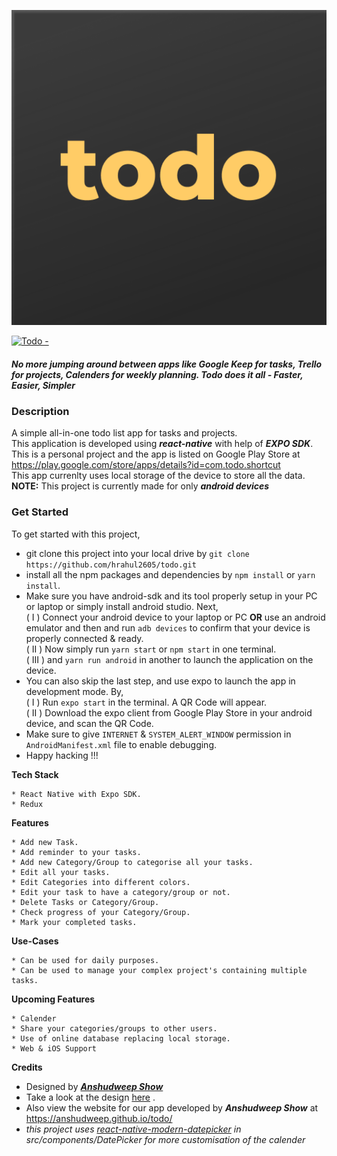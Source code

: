 ![logo](./src/assets/icons/app-icon.png)

<p><a href="https://www.producthunt.com/posts/todo-5?utm_source=badge-featured&utm_medium=badge&utm_souce=badge-todo-5" target="_blank"><img src="https://api.producthunt.com/widgets/embed-image/v1/featured.svg?post_id=229260&theme=dark" alt="Todo - "A simple all-in-one todo list app for tasks and projects." | Product Hunt Embed" style="width: 250px; height: 54px;" width="250px" height="54px" /></a></p>

##### No more jumping around between apps like Google Keep for tasks, Trello for projects, Calenders for weekly planning. Todo does it all - Faster, Easier, Simpler

### Description

A simple all-in-one todo list app for tasks and projects.  
This application is developed using **_react-native_** with help of **_EXPO SDK_**.  
This is a personal project and the app is listed on Google Play Store at https://play.google.com/store/apps/details?id=com.todo.shortcut  
This app currenlty uses local storage of the device to store all the data.  
**NOTE:** This project is currently made for only **_android devices_**  

### Get Started

To get started with this project,

- git clone this project into your local drive by `git clone https://github.com/hrahul2605/todo.git`
- install all the npm packages and dependencies by `npm install` or `yarn install`.
- Make sure you have android-sdk and its tool properly setup in your PC or laptop or simply install android studio. Next,  
   ( I ) Connect your android device to your laptop or PC **OR**
  use an android emulator and then and run `adb devices` to confirm that your device is properly connected & ready.  
  ( II ) Now simply run `yarn start` or `npm start` in one terminal.  
  ( III ) and `yarn run android` in another to launch the application on the device.
- You can also skip the last step, and use expo to launch the app in development mode. By,  
    ( I ) Run `expo start` in the terminal. A QR Code will appear.  
    ( II ) Download the expo client from Google Play Store in your android device, and scan the QR Code.
- Make sure to give `INTERNET` & `SYSTEM_ALERT_WINDOW` permission in `AndroidManifest.xml` file to enable debugging.  
-  Happy hacking !!!

**Tech Stack**

    * React Native with Expo SDK.
    * Redux

**Features**

    * Add new Task.
    * Add reminder to your tasks.
    * Add new Category/Group to categorise all your tasks.
    * Edit all your tasks.
    * Edit Categories into different colors.
    * Edit your task to have a category/group or not.
    * Delete Tasks or Category/Group.
    * Check progress of your Category/Group.
    * Mark your completed tasks.

**Use-Cases**

    * Can be used for daily purposes.
    * Can be used to manage your complex project's containing multiple tasks.

**Upcoming Features**

    * Calender
    * Share your categories/groups to other users.
    * Use of online database replacing local storage.
    * Web & iOS Support

**Credits**

- Designed by [**_Anshudweep Show_**](https://www.behance.net/anshudweepshow/)
- Take a look at the design [here](https://www.behance.net/gallery/101935957/todo-The-best-way-to-get-your-task-done) .
- Also view the website for our app developed by **_Anshudweep Show_** at https://anshudweep.github.io/todo/
- _this project uses [react-native-modern-datepicker](https://github.com/HosseinShabani/react-native-modern-datepicker) in *src/components/DatePicker* for more customisation of the calender_
